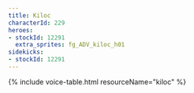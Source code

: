 ```yaml
---
title: Kiloc
characterId: 229
heroes:
- stockId: 12291
  extra_sprites: fg_ADV_kiloc_h01
sidekicks:
- stockId: 12291
---
```


{% include voice-table.html resourceName="kiloc"
%}
